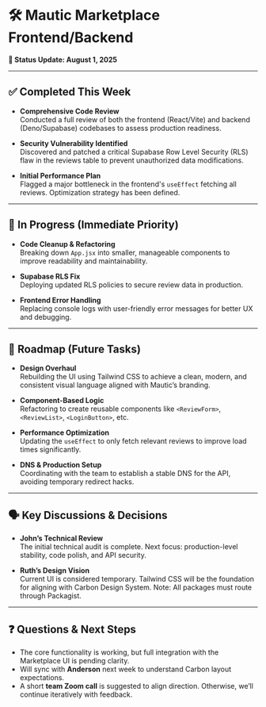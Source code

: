 # 🛠️ Mautic Marketplace Frontend/Backend  
**📅 Status Update: August 1, 2025**

---

## ✅ Completed This Week

- **Comprehensive Code Review**  
  Conducted a full review of both the frontend (React/Vite) and backend (Deno/Supabase) codebases to assess production readiness.

- **Security Vulnerability Identified**  
  Discovered and patched a critical Supabase Row Level Security (RLS) flaw in the reviews table to prevent unauthorized data modifications.

- **Initial Performance Plan**  
  Flagged a major bottleneck in the frontend's `useEffect` fetching all reviews. Optimization strategy has been defined.

---

## 🚧 In Progress (Immediate Priority)

- **Code Cleanup & Refactoring**  
  Breaking down `App.jsx` into smaller, manageable components to improve readability and maintainability.

- **Supabase RLS Fix**  
  Deploying updated RLS policies to secure review data in production.

- **Frontend Error Handling**  
  Replacing console logs with user-friendly error messages for better UX and debugging.

---

## 🚀 Roadmap (Future Tasks)

- **Design Overhaul**  
  Rebuilding the UI using Tailwind CSS to achieve a clean, modern, and consistent visual language aligned with Mautic’s branding.

- **Component-Based Logic**  
  Refactoring to create reusable components like `<ReviewForm>`, `<ReviewList>`, `<LoginButton>`, etc.

- **Performance Optimization**  
  Updating the `useEffect` to only fetch relevant reviews to improve load times significantly.

- **DNS & Production Setup**  
  Coordinating with the team to establish a stable DNS for the API, avoiding temporary redirect hacks.

---

## 🗣️ Key Discussions & Decisions

- **John’s Technical Review**  
  The initial technical audit is complete. Next focus: production-level stability, code polish, and API security.

- **Ruth’s Design Vision**  
  Current UI is considered temporary. Tailwind CSS will be the foundation for aligning with Carbon Design System. Note: All packages must route through Packagist.

---

## ❓ Questions & Next Steps

- The core functionality is working, but full integration with the Marketplace UI is pending clarity.
- Will sync with **Anderson** next week to understand Carbon layout expectations.
- A short **team Zoom call** is suggested to align direction. Otherwise, we’ll continue iteratively with feedback.